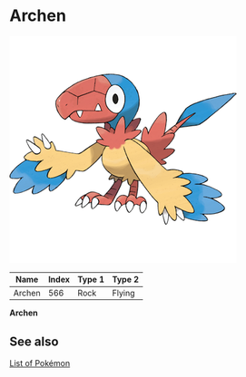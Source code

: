 # Archen


![Archen](images/566.png)

| **Name** | **Index** | **Type 1** | **Type 2** |
|----|----|----|----|
| Archen | 566 | Rock | Flying  |

**Archen** 

## See also

[List of Pokémon](../pokemon.md)
